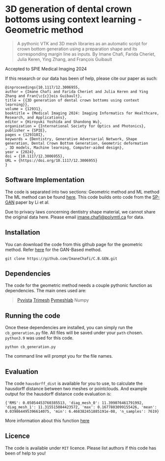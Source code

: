 # 3D generation of dental crown bottoms using context learning - Geometric method
> A pythonic VTK and 3D mesh libraries as an automatic script for crown bottom generation using a preparation shape and its corresponding margin line as inputs.
By Imane Chafi, Farida Cheriet, Julia Keren, Ying Zhang, and François Guibault

Accepted to SPIE Medical Imaging 2024

If this research or our data has been of help, please cite our paper as such:

```
@inproceedings{10.1117/12.3006955,
author = {Imane Chafi and Farida Cheriet and Julia Keren and Ying Zhang and Fran{\c{c}}ois Guibault},
title = {{3D generation of dental crown bottoms using context learning}},
volume = {12931},
booktitle = {Medical Imaging 2024: Imaging Informatics for Healthcare, Research, and Applications},
editor = {Hiroyuki Yoshida and Shandong Wu},
organization = {International Society for Optics and Photonics},
publisher = {SPIE},
pages = {129310I},
keywords = {Dentistry, Generative Adversarial Network, Shape generation, Dental Crown Bottom Generation, Geometric deformation     , 3D models, Machine learning, Computer-aided design},
year = {2024},
doi = {10.1117/12.3006955},
URL = {https://doi.org/10.1117/12.3006955}
}
``` 

## Software Implementation 
The code is separated into two sections: Geometric method and ML method
The ML method can be found [here](https://github.com/ImaneChafi/SP-Prep-GAN). This code builds onto code from the [SP-GAN]([https://liruihui.github.io/publication/SP-GAN/) paper by Li et al. 

Due to privacy laws concerning dentistry shape material, we cannot share the original data here. Please email imane.chafi@polymtl.ca for data. 

## Installation

You can download the code from this github page for the geometric method. Refer [here](https://github.com/ImaneChafi/SP-Prep-GAN) for the GAN-Based method.

```
git clone https://github.com/ImaneChafi/C.B.GEN.git
```

## Dependencies

The code for the geometric method needs a couple pythonic function as dependencies. The main ones used are:

> [Pyvista](https://pypi.org/project/pyvista/)
> [Trimesh](https://pypi.org/project/trimesh/)
> [Pymeshlab](https://pypi.org/project/pymeshlab/)
> Numpy

## Running the code
Once these dependencies are installed, you can simply run the `cb_generation.py` file. All files will be saved under your `path` chosen. `python3.9` was used for this code. 

```
python cb_generation.py
```

The command line will prompt you for the file names.

## Evaluation

The code `hausdorff_dist` is available for you to use, to calculate the hausdorff distance between two meshes or pointclouds. 
And example output for the hausdorff distance code evaluation is:
```
{'RMS': 0.05054453760385513, 'diag_mesh_0': 11.399076461791992, 'diag_mesh_1': 11.315515084423572, 'max': 0.1677803099155426, 'mean': 0.039864495396614075, 'min': 6.468382451885191e-08, 'n_samples': 7619}
```
More information about this function [here](https://pymeshlab.readthedocs.io/en/latest/filter_list.html) 

## Licence
The code is available under `MIT` licence. Please list authors if this code has been of help to you!


